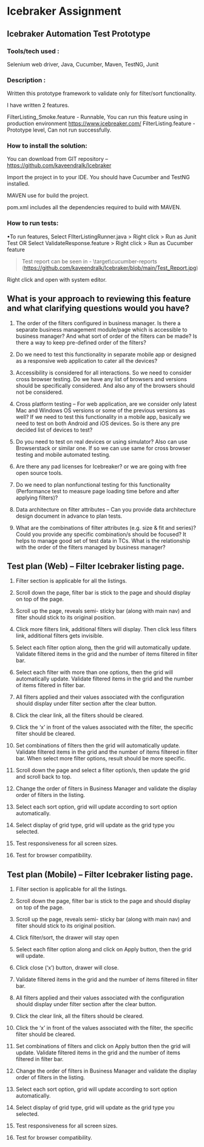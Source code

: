 # Icebraker Assignment
 
## Icebraker Automation Test Prototype

### Tools/tech used :
Selenium web driver, Java, Cucumber, Maven, TestNG, Junit

### Description :
Written this prototype framework to validate only for filter/sort functionality.

I have written 2 features. 

FilterListing_Smoke.feature - Runnable, You can run this feature using in production environment https://www.icebreaker.com/
FilterListing.feature - Prototype level, Can not run successfully.

### How to install the solution:

You can download from GIT repository – https://github.com/kaveendralk/Icebraker

Import the project in to your IDE. You should have Cucumber and TestNG installed.

MAVEN use for build the project.

pom.xml includes all the dependencies required to build with MAVEN.

### How to run tests:

•To run features,
Select FIlterListingRunner.java > Right click > Run as Junit Test OR Select ValidateResponse.feature > Right click > Run as Cucumber feature

> Test report can be seen in - \target\cucumber-reports (https://github.com/kaveendralk/Icebraker/blob/main/Test_Report.jpg)

Right click and open with system editor.


## What is your approach to reviewing this feature and what clarifying questions would you have?

1.	The order of the filters configured in business manager.  Is there a separate business management module/page which is accessible to business manager? And what sort of order of the filters can be made? Is there a way to keep pre-defined order of the filters?

2.	Do we need to test this functionality in separate mobile app or designed as a responsive web application to cater all the devices?

3.	Accessibility is considered for all interactions. So we need to consider cross browser testing. Do we have any list of browsers and versions should be specifically considered. And also any of the browsers should not be considered.

4.	Cross platform testing – For web application, are we consider only latest Mac and Windows OS versions or some of the previous versions as well? If we need to test this functionality in a mobile app, basically we need to test on both Android and iOS devices. So is there any pre decided list of devices to test?

5.	Do you need to test on real devices or using simulator?  Also can use Browserstack or similar one.  If so we can use same for cross browser testing and mobile automated testing.

6.	Are there any pad licenses for Icebreaker? or we are going with free open source tools.

7.	Do we need to plan nonfunctional testing for this functionality (Performance test to measure page loading time before and after applying filters)?

8.	Data architecture on filter attributes – Can you provide data architecture design document in advance to plan tests.

9.	What are the combinations of filter attributes (e.g. size & fit and series)? Could you provide any specific combination/s should be focused? It helps to manage good set of test data in TCs. What is the relationship with the order of the filters managed by business manager?


## Test plan (Web) – Filter Icebraker listing page.

1.	Filter section is applicable for all the listings.

2.	Scroll down the page, filter bar is stick to the page and should display on top of the page.

3.	Scroll up the page, reveals semi- sticky bar (along with main nav) and filter should stick to its original position.

4.	Click more filters link, additional filters will display. Then click less filters link, additional filters gets invisible.

5.	Select each filter option along, then the grid will automatically update. Validate filtered items in the grid and the number of items filtered in filter bar.

6.	Select each filter with more than one options, then the grid will automatically update. Validate filtered items in the grid and the number of items filtered in filter bar.

7.	All filters applied and their values associated with the configuration should display under filter section after the clear button.

8.	Click the clear link, all the filters should be cleared.

9.	Click the ‘x’ in front of the values associated with the filter, the specific filter should be cleared.

10.	Set combinations of filters then the grid will automatically update. Validate filtered items in the grid and the number of items filtered in filter bar. When select more filter options, result should be more specific.

11.	Scroll down the page and select a filter option/s, then update the grid and scroll back to top.

12.	Change the order of filters in Business Manager and validate the display order of filters in the listing.

13.	Select each sort option, grid will update according to sort option automatically.

14.	Select display of grid type, grid will update as the grid type you selected.

15.	Test responsiveness for all screen sizes.

16.	Test for browser compatibility. 
 
 
## Test plan (Mobile) – Filter Icebraker listing page.

1.	Filter section is applicable for all the listings.

2.	Scroll down the page, filter bar is stick to the page and should display on top of the page.

3.	Scroll up the page, reveals semi- sticky bar (along with main nav) and filter should stick to its original position.

4.	Click filter/sort, the drawer will stay open

5.	Select each filter option along and click on Apply button, then the grid will update.

6.	Click close (‘x’) button, drawer will close.

7.	Validate filtered items in the grid and the number of items filtered in filter bar.

8.	All filters applied and their values associated with the configuration should display under filter section after the clear button.

9.	Click the clear link, all the filters should be cleared.

10.	Click the ‘x’ in front of the values associated with the filter, the specific filter should be cleared.

11.	Set combinations of filters and click on Apply button then the grid will update. Validate filtered items in the grid and the number of items filtered in filter bar.

12.	Change the order of filters in Business Manager and validate the display order of filters in the listing.

13.	Select each sort option, grid will update according to sort option automatically.

14.	Select display of grid type, grid will update as the grid type you selected.

15.	Test responsiveness for all screen sizes.

16.	Test for browser compatibility.

